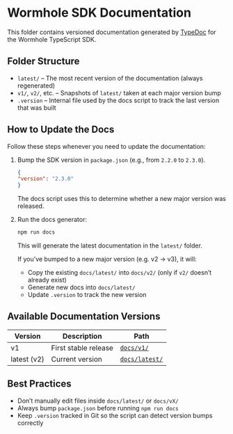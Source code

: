 # Wormhole SDK Documentation

This folder contains versioned documentation generated by [TypeDoc](https://typedoc.org/) for the Wormhole TypeScript SDK.

## Folder Structure

- `latest/` – The most recent version of the documentation (always regenerated)
- `v1/`, `v2/`, etc. – Snapshots of `latest/` taken at each major version bump
- `.version` – Internal file used by the docs script to track the last version that was built

## How to Update the Docs

Follow these steps whenever you need to update the documentation:

1. Bump the SDK version in `package.json` (e.g., from `2.2.0` to `2.3.0`).

    ```json
    {
    "version": "2.3.0"
    }
    ```

    The docs script uses this to determine whether a new major version was released.

2. Run the docs generator:

    ```bash
    npm run docs
    ```

    This will generate the latest documentation in the `latest/` folder.
    
    If you've bumped to a new major version (e.g. v2 → v3), it will:
    - Copy the existing `docs/latest/` into `docs/v2/` (only if `v2/` doesn’t already exist)
    - Generate new docs into `docs/latest/`
    - Update `.version` to track the new version

## Available Documentation Versions

| Version | Description            | Path              |
|---------|------------------------|-------------------|
| v1      | First stable release   | [`docs/v1/`](./v1) |
| latest (v2)  | Current version        | [`docs/latest/`](https://wormhole-foundation.github.io/wormhole-sdk-ts/index.html) |

## Best Practices

- Don’t manually edit files inside `docs/latest/` or `docs/vX/`
- Always bump `package.json` before running `npm run docs`
- Keep `.version` tracked in Git so the script can detect version bumps correctly
